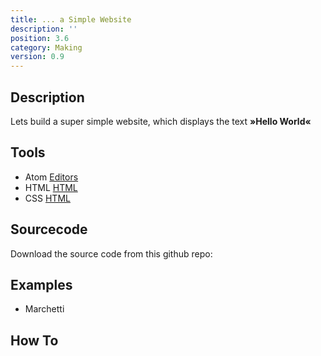 ```yaml
---
title: ... a Simple Website
description: ''
position: 3.6
category: Making
version: 0.9
---
```

## Description

Lets build a super simple website, which displays the text **»Hello World«**

## Tools

- Atom [Editors](/basics/editors)
- HTML [HTML](/basics/html)
- CSS [HTML](/basics/css)

## Sourcecode

Download the source code from this github repo:

## Examples

- Marchetti

## How To
